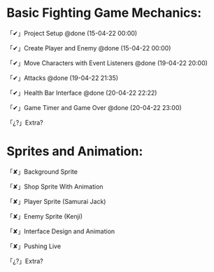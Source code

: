 # Basic Fighting Game Mechanics:

「✔」Project Setup @done (15-04-22 00:00)

「✔」Create Player and Enemy @done (15-04-22 00:00)

「✔」Move Characters with Event Listeners @done (19-04-22 20:00)

「✔」Attacks @done (19-04-22 21:35)

「✔」Health Bar Interface @done (20-04-22 22:22)

「✔」Game Timer and Game Over @done (20-04-22 23:00)

「¿?」Extra?

# Sprites and Animation:

「✘」Background Sprite

「✘」Shop Sprite With Animation

「✘」Player Sprite (Samurai Jack)

「✘」Enemy Sprite (Kenji)

「✘」Interface Design and Animation

「✘」Pushing Live

「¿?」Extra?
